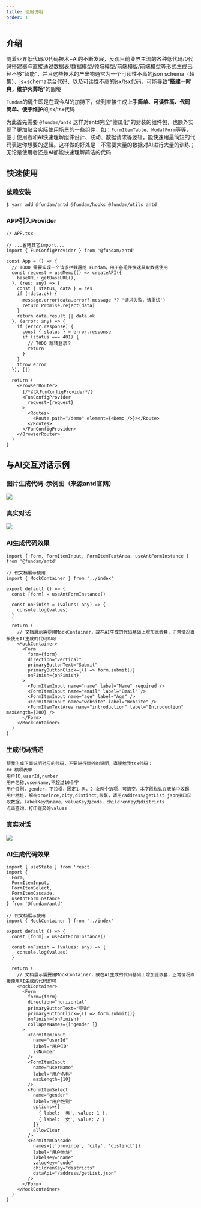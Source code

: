 ```yaml
---
title: 使用说明
order: 1
---
```


## 介绍

随着业界低代码/0代码技术+AI的不断发展，反观目前业界主流的各种低代码/0代码搭建器与直接通过数据表/数据模型/领域模型/前端模版/前端模型等形式生成已经不够“智能”，并且这些技术的产出物通常为一个可读性不高的json schema（超集）、js+schema混合代码、以及可读性不高的jsx/tsx代码，可能导致“**搭建一时爽，维护火葬场**”的囧境

`Fundam`的诞生即是在现今AI的加持下，做到直接生成**上手简单、可读性高、代码简单、便于维护**的jsx/tsx代码

为此首先需要 `@fundam/antd` 这样对antd完全“傻瓜化”的封装的组件包，也额外实现了更加贴合实际使用场景的一些组件，如：`FormItemTable`、`ModalForm`等等，便于使用者和AI快速理解组件设计、联动、数据请求等逻辑，能快速用最简短的代码表达你想要的逻辑。这样做的好处是：不需要大量的数据对AI进行大量的训练；无论是使用者还是AI都能快速理解简洁的代码

## 快速使用

### 依赖安装

```shell
$ yarn add @fundam/antd @fundam/hooks @fundam/utils antd
```

### APP引入Provider

```tsx | pure
// APP.tsx

// ...省略其它import...
import { FunConfigProvider } from '@fundam/antd'

const App = () => {
  // TODO 需要实现一个请求拦截器给 Fundam，用于各组件快速获取数据使用
  const request = useMemo(() => createAPI({
    baseURL: getBaseURL(),
  }, (res: any) => {
    const { status, data } = res
    if (!data.ok) {
      message.error(data.error?.message ?? '请求失败，请重试')
      return Promise.reject(data)
    }
    return data.result || data.ok
  }, (error: any) => {
    if (error.response) {
      const { status } = error.response
      if (status === 401) {
        // TODO 跳转登录？
        return
      }
    }
    throw error
  }), [])

  return (
    <BrowserRouter>
      {/*引入FunConfigProvider*/}
      <FunConfigProvider
        request={request}
      >
        <Routes>
          <Route path="/demo" element={<Demo />}></Route>
        </Routes>
      </FunConfigProvider>
    </BrowserRouter>
  )
}
```

## 与AI交互对话示例

### 图片生成代码-示例图（来源antd官网）

![](/images/image-form-1.png)

### 真实对话

![](/images/ai-2.png)

### AI生成代码效果

```tsx
import { Form, FormItemInput, FormItemTextArea, useAntFormInstance } from '@fundam/antd'

// 仅文档展示使用
import { MockContainer } from '../index'

export default () => {
  const [form] = useAntFormInstance()

  const onFinish = (values: any) => {
    console.log(values)
  }

  return (
    // 文档展示需要用MockContainer，故在AI生成的代码基础上增加此嵌套，正常情况直接使用AI生成的代码即可
    <MockContainer>
      <Form
        form={form}
        direction="vertical"
        primaryButtonText="Submit"
        primaryButtonClick={() => form.submit()}
        onFinish={onFinish}
      >
        <FormItemInput name="name" label="Name" required />
        <FormItemInput name="email" label="Email" />
        <FormItemInput name="age" label="Age" />
        <FormItemInput name="website" label="Website" />
        <FormItemTextArea name="introduction" label="Introduction" maxLength={200} />
      </Form>
    </MockContainer>
  )
}
```

### 生成代码描述

```text
帮我生成下面说明对应的代码，不要进行额外的说明，直接给我tsx代码：
## 横项表单
用户ID,userId,number
用户名称,userName,不超过10个字
用户性别，gender，下拉框，固定1-男，2-女两个选项，可清空，本字段默认在表单中收起
用户地址，解构province,city,distinct,级联，调用/address/getList.json接口获取数据，labelKey为name，valueKey为code，childrenKey为districts
点击查询，打印提交的values
```

### 真实对话

![](/images/ai-1.png)

### AI生成代码效果

```tsx
import { useState } from 'react'
import {
  Form,
  FormItemInput,
  FormItemSelect,
  FormItemCascade,
  useAntFormInstance
} from '@fundam/antd'

// 仅文档展示使用
import { MockContainer } from '../index'

export default () => {
  const [form] = useAntFormInstance()

  const onFinish = (values: any) => {
    console.log(values)
  }

  return (
    // 文档展示需要用MockContainer，故在AI生成的代码基础上增加此嵌套，正常情况直接使用AI生成的代码即可
    <MockContainer>
      <Form
        form={form}
        direction="horizontal"
        primaryButtonText="查询"
        primaryButtonClick={() => form.submit()}
        onFinish={onFinish}
        collapseNames={['gender']}
      >
        <FormItemInput
          name="userId"
          label="用户ID"
          isNumber
        />
        <FormItemInput
          name="userName"
          label="用户名称"
          maxLength={10}
        />
        <FormItemSelect
          name="gender"
          label="用户性别"
          options={[
            { label: '男', value: 1 },
            { label: '女', value: 2 }
          ]}
          allowClear
        />
        <FormItemCascade
          names={['province', 'city', 'distinct']}
          label="用户地址"
          labelKey="name"
          valueKey="code"
          childrenKey="districts"
          dataApi="/address/getList.json"
        />
      </Form>
    </MockContainer>
  )
}
```

